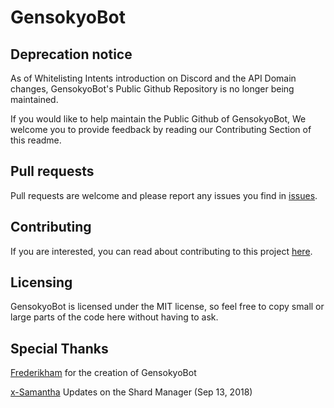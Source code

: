 # GensokyoBot

## Deprecation notice
As of Whitelisting Intents introduction on Discord and the API Domain changes, GensokyoBot's Public Github Repository is no longer being maintained. 

If you would like to help maintain the Public Github of GensokyoBot, We welcome you to provide feedback by reading our Contributing Section of this readme.

## Pull requests
Pull requests are welcome and please report any issues you find in [issues](https://github.com/SixAiy/GensokyoBot/issues).

## Contributing
If you are interested, you can read about contributing to this project [here](CONTRIBUTING.md).

## Licensing
GensokyoBot is licensed under the MIT license, so feel free to copy small or large parts of the code here without having to ask.

## Special Thanks
[Frederikham](https://github.com/Frederikam) for the creation of GensokyoBot

[x-Samantha](https://github.com/x-Samantha) Updates on the Shard Manager (Sep 13, 2018)
